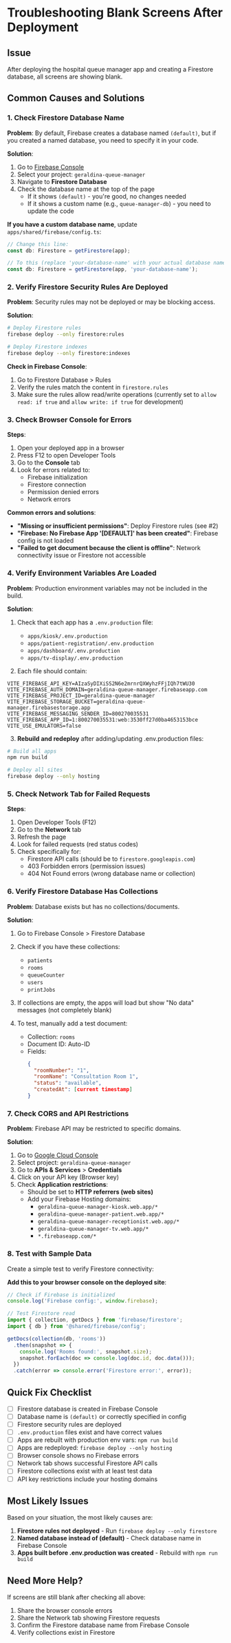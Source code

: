 # Troubleshooting Blank Screens After Deployment

## Issue
After deploying the hospital queue manager app and creating a Firestore database, all screens are showing blank.

## Common Causes and Solutions

### 1. Check Firestore Database Name

**Problem**: By default, Firebase creates a database named `(default)`, but if you created a named database, you need to specify it in your code.

**Solution**:
1. Go to [Firebase Console](https://console.firebase.google.com/)
2. Select your project: `geraldina-queue-manager`
3. Navigate to **Firestore Database**
4. Check the database name at the top of the page
   - If it shows `(default)` - you're good, no changes needed
   - If it shows a custom name (e.g., `queue-manager-db`) - you need to update the code

**If you have a custom database name**, update `apps/shared/firebase/config.ts`:

```typescript
// Change this line:
const db: Firestore = getFirestore(app);

// To this (replace 'your-database-name' with your actual database name):
const db: Firestore = getFirestore(app, 'your-database-name');
```

### 2. Verify Firestore Security Rules Are Deployed

**Problem**: Security rules may not be deployed or may be blocking access.

**Solution**:
```bash
# Deploy Firestore rules
firebase deploy --only firestore:rules

# Deploy Firestore indexes
firebase deploy --only firestore:indexes
```

**Check in Firebase Console**:
1. Go to Firestore Database > Rules
2. Verify the rules match the content in `firestore.rules`
3. Make sure the rules allow read/write operations (currently set to `allow read: if true` and `allow write: if true` for development)

### 3. Check Browser Console for Errors

**Steps**:
1. Open your deployed app in a browser
2. Press F12 to open Developer Tools
3. Go to the **Console** tab
4. Look for errors related to:
   - Firebase initialization
   - Firestore connection
   - Permission denied errors
   - Network errors

**Common errors and solutions**:
- **"Missing or insufficient permissions"**: Deploy Firestore rules (see #2)
- **"Firebase: No Firebase App '[DEFAULT]' has been created"**: Firebase config is not loaded
- **"Failed to get document because the client is offline"**: Network connectivity issue or Firestore not accessible

### 4. Verify Environment Variables Are Loaded

**Problem**: Production environment variables may not be included in the build.

**Solution**:
1. Check that each app has a `.env.production` file:
   - `apps/kiosk/.env.production`
   - `apps/patient-registration/.env.production`
   - `apps/dashboard/.env.production`
   - `apps/tv-display/.env.production`

2. Each file should contain:
```env
VITE_FIREBASE_API_KEY=AIzaSyDIXiSS2N6e2mrnrQXWyhzFFjIQh7tWU30
VITE_FIREBASE_AUTH_DOMAIN=geraldina-queue-manager.firebaseapp.com
VITE_FIREBASE_PROJECT_ID=geraldina-queue-manager
VITE_FIREBASE_STORAGE_BUCKET=geraldina-queue-manager.firebasestorage.app
VITE_FIREBASE_MESSAGING_SENDER_ID=800270035531
VITE_FIREBASE_APP_ID=1:800270035531:web:3530ff27d0ba4653153bce
VITE_USE_EMULATORS=false
```

3. **Rebuild and redeploy** after adding/updating .env.production files:
```bash
# Build all apps
npm run build

# Deploy all sites
firebase deploy --only hosting
```

### 5. Check Network Tab for Failed Requests

**Steps**:
1. Open Developer Tools (F12)
2. Go to the **Network** tab
3. Refresh the page
4. Look for failed requests (red status codes)
5. Check specifically for:
   - Firestore API calls (should be to `firestore.googleapis.com`)
   - 403 Forbidden errors (permission issues)
   - 404 Not Found errors (wrong database name or collection)

### 6. Verify Firestore Database Has Collections

**Problem**: Database exists but has no collections/documents.

**Solution**:
1. Go to Firebase Console > Firestore Database
2. Check if you have these collections:
   - `patients`
   - `rooms`
   - `queueCounter`
   - `users`
   - `printJobs`

3. If collections are empty, the apps will load but show "No data" messages (not completely blank)

4. To test, manually add a test document:
   - Collection: `rooms`
   - Document ID: Auto-ID
   - Fields:
     ```json
     {
       "roomNumber": "1",
       "roomName": "Consultation Room 1",
       "status": "available",
       "createdAt": [current timestamp]
     }
     ```

### 7. Check CORS and API Restrictions

**Problem**: Firebase API may be restricted to specific domains.

**Solution**:
1. Go to [Google Cloud Console](https://console.cloud.google.com/)
2. Select project: `geraldina-queue-manager`
3. Go to **APIs & Services** > **Credentials**
4. Click on your API key (Browser key)
5. Check **Application restrictions**:
   - Should be set to **HTTP referrers (web sites)**
   - Add your Firebase Hosting domains:
     - `geraldina-queue-manager-kiosk.web.app/*`
     - `geraldina-queue-manager-patient.web.app/*`
     - `geraldina-queue-manager-receptionist.web.app/*`
     - `geraldina-queue-manager-tv.web.app/*`
     - `*.firebaseapp.com/*`

### 8. Test with Sample Data

Create a simple test to verify Firestore connectivity:

**Add this to your browser console on the deployed site**:
```javascript
// Check if Firebase is initialized
console.log('Firebase config:', window.firebase);

// Test Firestore read
import { collection, getDocs } from 'firebase/firestore';
import { db } from '@shared/firebase/config';

getDocs(collection(db, 'rooms'))
  .then(snapshot => {
    console.log('Rooms found:', snapshot.size);
    snapshot.forEach(doc => console.log(doc.id, doc.data()));
  })
  .catch(error => console.error('Firestore error:', error));
```

## Quick Fix Checklist

- [ ] Firestore database is created in Firebase Console
- [ ] Database name is `(default)` or correctly specified in config
- [ ] Firestore security rules are deployed
- [ ] `.env.production` files exist and have correct values
- [ ] Apps are rebuilt with production env vars: `npm run build`
- [ ] Apps are redeployed: `firebase deploy --only hosting`
- [ ] Browser console shows no Firebase errors
- [ ] Network tab shows successful Firestore API calls
- [ ] Firestore collections exist with at least test data
- [ ] API key restrictions include your hosting domains

## Most Likely Issues

Based on your situation, the most likely causes are:

1. **Firestore rules not deployed** - Run `firebase deploy --only firestore`
2. **Named database instead of (default)** - Check database name in Firebase Console
3. **Apps built before .env.production was created** - Rebuild with `npm run build`

## Need More Help?

If screens are still blank after checking all above:

1. Share the browser console errors
2. Share the Network tab showing Firestore requests
3. Confirm the Firestore database name from Firebase Console
4. Verify collections exist in Firestore
